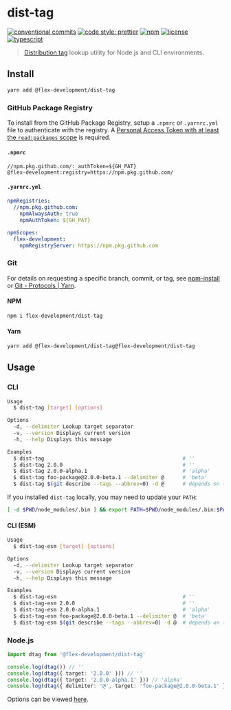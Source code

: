 # dist-tag

[![conventional commits](https://img.shields.io/badge/conventional%20commits-1.0.0-yellow.svg)](https://conventionalcommits.org)
[![code style: prettier](https://img.shields.io/badge/code_style-prettier-ff69b4.svg)](https://github.com/prettier/prettier)
[![npm](https://img.shields.io/npm/v/@flex-development/dist-tag.svg)](https://npmjs.com/package/@flex-development/dist-tag)
[![license](https://img.shields.io/github/license/flex-development/dist-tag.svg)](LICENSE.md)
[![typescript](https://badgen.net/badge/-/typescript?color=2a72bc&icon=typescript&label)](https://typescriptlang.org)

> [Distribution tag][1] lookup utility for Node.js and CLI environments.

## Install

```sh
yarn add @flex-development/dist-tag
```

### GitHub Package Registry

To install from the GitHub Package Registry, setup a `.npmrc` or `.yarnrc.yml`
file to authenticate with the registry. A [Personal Access Token with at least
the `read:packages` scope][2] is required.

#### `.npmrc`

```utf-8
//npm.pkg.github.com/:_authToken=${GH_PAT}
@flex-development:registry=https://npm.pkg.github.com/
```

#### `.yarnrc.yml`

```yaml
npmRegistries:
  //npm.pkg.github.com:
    npmAlwaysAuth: true
    npmAuthToken: ${GH_PAT}

npmScopes:
  flex-development:
    npmRegistryServer: https://npm.pkg.github.com
```

### Git

For details on requesting a specific branch, commit, or tag, see
[npm-install][3] or [Git - Protocols | Yarn][4].

#### NPM

```sh
npm i flex-development/dist-tag
```

#### Yarn

```sh
yarn add @flex-development/dist-tag@flex-development/dist-tag
```

## Usage

### CLI

```sh
Usage
  $ dist-tag [target] [options]

Options
  -d, --delimiter Lookup target separator
  -v, --version Displays current version
  -h, --help Displays this message

Examples
  $ dist-tag                                             # ''
  $ dist-tag 2.0.0                                       # ''
  $ dist-tag 2.0.0-alpha.1                               # 'alpha'
  $ dist-tag foo-package@2.0.0-beta.1 --delimiter @      # 'beta'
  $ dist-tag $(git describe --tags --abbrev=0) -d @      # depends on the tag 😉
```

If you installed `dist-tag` locally, you may need to update your `PATH`:

```sh
[ -d $PWD/node_modules/.bin ] && export PATH=$PWD/node_modules/.bin:$PATH
```

#### CLI (ESM)

```sh
Usage
  $ dist-tag-esm [target] [options]

Options
  -d, --delimiter Lookup target separator
  -v, --version Displays current version
  -h, --help Displays this message

Examples
  $ dist-tag-esm                                         # ''
  $ dist-tag-esm 2.0.0                                   # ''
  $ dist-tag-esm 2.0.0-alpha.1                           # 'alpha'
  $ dist-tag-esm foo-package@2.0.0-beta.1 --delimiter @  # 'beta'
  $ dist-tag-esm $(git describe --tags --abbrev=0) -d @  # depends on the tag 😉
```

### Node.js

```typescript
import dtag from '@flex-development/dist-tag'

console.log(dtag()) // ''
console.log(dtag({ target: '2.0.0' })) // ''
console.log(dtag({ target: '2.0.0-alpha.1' })) // 'alpha'
console.log(dtag({ delimiter: '@', target: 'foo-package@2.0.0-beta.1' })) // 'beta'
```

Options can be viewed [here](src/options.ts).

[1]: https://docs.npmjs.com/cli/v8/commands/npm-dist-tag
[2]:
  https://docs.github.com/en/packages/learn-github-packages/about-permissions-for-github-packages#about-scopes-and-permissions-for-package-registries
[3]: https://docs.npmjs.com/cli/v8/commands/npm-install#description
[4]: https://yarnpkg.com/features/protocols#git
